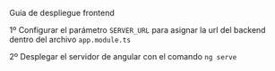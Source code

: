 Guia de despliegue frontend

1º Configurar el parámetro `SERVER_URL` para asignar la url del backend dentro del archivo 
`app.module.ts`

2º Desplegar el servidor de angular con el comando `ng serve`